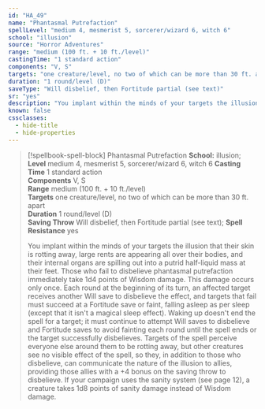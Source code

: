 ```yaml
---
id: "HA_49"
name: "Phantasmal Putrefaction"
spellLevel: "medium 4, mesmerist 5, sorcerer/wizard 6, witch 6"
school: "illusion"
source: "Horror Adventures"
range: "medium (100 ft. + 10 ft./level)"
castingTime: "1 standard action"
components: "V, S"
targets: "one creature/level, no two of which can be more than 30 ft. apart"
duration: "1 round/level (D)"
saveType: "Will disbelief, then Fortitude partial (see text)"
sr: "yes"
description: "You implant within the minds of your targets the illusion that their skin is rotting away, large rents are appearing all over their bodies, and their internal organs are spilling out into a putrid half-liquid mass at their feet. Those who fail to disbelieve phantasmal putrefaction immediately take 1d4 points of Wisdom damage. This damage occurs only once. Each round at the beginning of its turn, an affected target receives another Will save to disbelieve the effect, and targets that fail must succeed at a Fortitude save or faint, falling asleep as per sleep (except that it isn't a magical sleep effect). Waking up doesn't end the spell for a target; it must continue to attempt Will saves to disbelieve and Fortitude saves to avoid fainting each round until the spell ends or the target successfully disbelieves.  Targets of the spell perceive everyone else around them to be rotting away, but other creatures see no visible effect of the spell, so they, in addition to those who disbelieve, can communicate the nature of the illusion to allies, providing those allies with a +4 bonus on the saving throw to disbelieve.  If your campaign uses the sanity system (see page 12), a creature takes 1d8 points of sanity damage instead of Wisdom damage."
known: false
cssclasses:
  - hide-title
  - hide-properties
---
```


> [!spellbook-spell-block] Phantasmal Putrefaction
> **School:** illusion; **Level** medium 4, mesmerist 5, sorcerer/wizard 6, witch 6
> **Casting Time** 1 standard action  
> **Components** V, S  
> **Range** medium (100 ft. + 10 ft./level)  
> **Targets** one creature/level, no two of which can be more than 30 ft. apart  
> **Duration** 1 round/level (D)  
> **Saving Throw** Will disbelief, then Fortitude partial (see text); **Spell Resistance** yes
> 
> You implant within the minds of your targets the illusion that their skin is rotting away, large rents are appearing all over their bodies, and their internal organs are spilling out into a putrid half-liquid mass at their feet. Those who fail to disbelieve phantasmal putrefaction immediately take 1d4 points of Wisdom damage. This damage occurs only once. Each round at the beginning of its turn, an affected target receives another Will save to disbelieve the effect, and targets that fail must succeed at a Fortitude save or faint, falling asleep as per sleep (except that it isn't a magical sleep effect). Waking up doesn't end the spell for a target; it must continue to attempt Will saves to disbelieve and Fortitude saves to avoid fainting each round until the spell ends or the target successfully disbelieves.  Targets of the spell perceive everyone else around them to be rotting away, but other creatures see no visible effect of the spell, so they, in addition to those who disbelieve, can communicate the nature of the illusion to allies, providing those allies with a +4 bonus on the saving throw to disbelieve.  If your campaign uses the sanity system (see page 12), a creature takes 1d8 points of sanity damage instead of Wisdom damage.